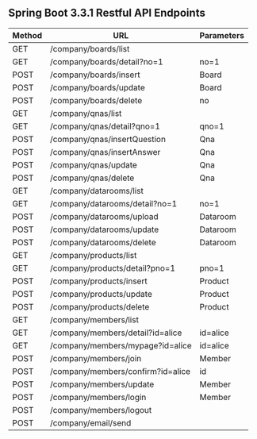 ## Spring Boot 3.3.1 Restful API Endpoints

| Method | URL                                         | Parameters    |
|--------|---------------------------------------------|---------------|
| GET    | /company/boards/list                        |               |
| GET    | /company/boards/detail?no=1                 | no=1          |
| POST   | /company/boards/insert                      | Board         |
| POST   | /company/boards/update                      | Board         |
| POST   | /company/boards/delete                      | no            |
| GET    | /company/qnas/list                          |               |
| GET    | /company/qnas/detail?qno=1                  | qno=1         |
| POST   | /company/qnas/insertQuestion                | Qna           |
| POST   | /company/qnas/insertAnswer                  | Qna           |
| POST   | /company/qnas/update                        | Qna           |
| POST   | /company/qnas/delete                        | Qna           |
| GET    | /company/datarooms/list                     |               |
| GET    | /company/datarooms/detail?no=1              | no=1          |
| POST   | /company/datarooms/upload                   | Dataroom      |
| POST   | /company/datarooms/update                   | Dataroom      |
| POST   | /company/datarooms/delete                   | Dataroom      |
| GET    | /company/products/list                      |               |
| GET    | /company/products/detail?pno=1              | pno=1         |
| POST   | /company/products/insert                    | Product       |
| POST   | /company/products/update                    | Product       |
| POST   | /company/products/delete                    | Product       |
| GET    | /company/members/list                       |               |
| GET    | /company/members/detail?id=alice            | id=alice      |
| GET    | /company/members/mypage?id=alice            | id=alice      |
| POST   | /company/members/join                       | Member        |
| POST   | /company/members/confirm?id=alice           | id            |
| POST   | /company/members/update                     | Member        |
| POST   | /company/members/login                      | Member        |
| POST   | /company/members/logout                     |               |
| POST   | /company/email/send                         |               |